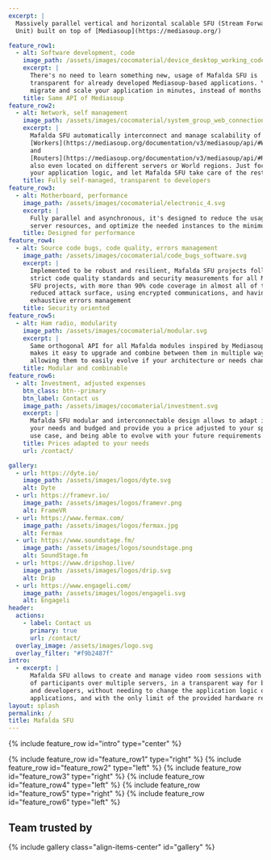 ```yaml
---
excerpt: |
  Massively parallel vertical and horizontal scalable SFU (Stream Forwarding
  Unit) built on top of [Mediasoup](https://mediasoup.org/)

feature_row1:
  - alt: Software development, code
    image_path: /assets/images/cocomaterial/device_desktop_working_code.svg
    excerpt: |
      There's no need to learn something new, usage of Mafalda SFU is
      transparent for already developed Mediasoup-based applications. You can
      migrate and scale your application in minutes, instead of months
    title: Same API of Mediasoup
feature_row2:
  - alt: Network, self management
    image_path: /assets/images/cocomaterial/system_group_web_connection_link_association.svg
    excerpt: |
      Mafalda SFU automatically interconnect and manage scalability of Mediasoup
      [Workers](https://mediasoup.org/documentation/v3/mediasoup/api/#Worker)
      and
      [Routers](https://mediasoup.org/documentation/v3/mediasoup/api/#Router),
      also even located on different servers or World regions. Just focus on
      your application logic, and let Mafalda SFU take care of the rest
    title: Fully self-managed, transparent to developers
feature_row3:
  - alt: Motherboard, performance
    image_path: /assets/images/cocomaterial/electronic_4.svg
    excerpt: |
      Fully parallel and asynchronous, it's designed to reduce the usage of each
      server resources, and optimize the needed instances to the minimum
    title: Designed for performance
feature_row4:
  - alt: Source code bugs, code quality, errors management
    image_path: /assets/images/cocomaterial/code_bugs_software.svg
    excerpt: |
      Implemented to be robust and resilient, Mafalda SFU projects follows
      strict code quality standards and security measurements for all Mafalda
      SFU projects, with more than 90% code coverage in almost all of them,
      reduced attack surface, using encrypted communications, and having an
      exhaustive errors management
    title: Security oriented
feature_row5:
  - alt: Ham radio, modularity
    image_path: /assets/images/cocomaterial/modular.svg
    excerpt: |
      Same orthogonal API for all Mafalda modules inspired by Mediasoup design,
      makes it easy to upgrade and combine between them in multiple ways,
      allowing them to easily evolve if your architecture or needs changes
    title: Modular and combinable
feature_row6:
  - alt: Investment, adjusted expenses
    btn_class: btn--primary
    btn_label: Contact us
    image_path: /assets/images/cocomaterial/investment.svg
    excerpt: |
      Mafalda SFU modular and interconnectable design allows to adapt itself to
      your needs and budged and provide you a price adjusted to your specific
      use case, and being able to evolve with your future requirements
    title: Prices adapted to your needs
    url: /contact/

gallery:
  - url: https://dyte.io/
    image_path: /assets/images/logos/dyte.svg
    alt: Dyte
  - url: https://framevr.io/
    image_path: /assets/images/logos/framevr.png
    alt: FrameVR
  - url: https://www.fermax.com/
    image_path: /assets/images/logos/fermax.jpg
    alt: Fermax
  - url: https://www.soundstage.fm/
    image_path: /assets/images/logos/soundstage.png
    alt: SoundStage.fm
  - url: https://www.dripshop.live/
    image_path: /assets/images/logos/drip.svg
    alt: Drip
  - url: https://www.engageli.com/
    image_path: /assets/images/logos/engageli.svg
    alt: Engageli
header:
  actions:
    - label: Contact us
      primary: true
      url: /contact/
  overlay_image: /assets/images/logo.svg
  overlay_filter: "#f9b2487f"
intro:
  - excerpt: |
      Mafalda SFU allows to create and manage video room sessions with thousands
      of participants over multiple servers, in a transparent way for both users
      and developers, without needing to change the application logic of current
      applications, and with the only limit of the provided hardware resources.
layout: splash
permalink: /
title: Mafalda SFU
---
```


{% include feature_row id="intro" type="center" %}

{% include feature_row id="feature_row1" type="right" %}
{% include feature_row id="feature_row2" type="left" %}
{% include feature_row id="feature_row3" type="right" %}
{% include feature_row id="feature_row4" type="left" %}
{% include feature_row id="feature_row5" type="right" %}
{% include feature_row id="feature_row6" type="left" %}

## Team trusted by

<style type="text/css">
  .align-items-center {
    align-items: center;
  }
</style>

{% include gallery class="align-items-center" id="gallery" %}

